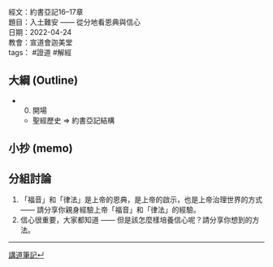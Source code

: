 經文：約書亞記16–17章  
題目：入土難安 —— 從分地看恩典與信心  
日期：2022-04-24  
教會：宣道會迦美堂  
tags： #證道  #解經  

## 大綱 (Outline)
- 0) 開場
	- 聖經歷史 ⇒ 約書亞記結構

## 小抄 (memo)

## 分組討論
1) 「福音」和「律法」是上帝的恩典，是上帝的啟示，也是上帝治理世界的方式 —— 請分享你親身經驗上帝「福音」和「律法」的經驗。
2) 信心很重要，大家都知道 —— 但是該怎麼樣培養信心呢？請分享你想到的方法。


---
[講道筆記↵](../README.md)
